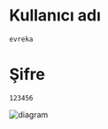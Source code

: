 # Kullanıcı adı
`evreka`
# Şifre
`123456`

![diagram](https://resimyukle.herokuapp.com/uploads/resume/attachment/5/diagram.png)
